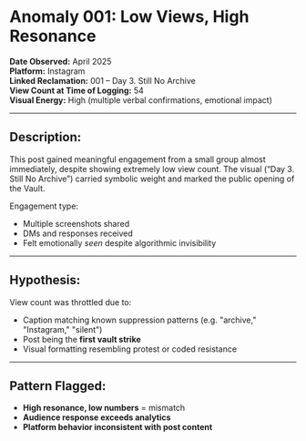 # Anomaly 001: Low Views, High Resonance

**Date Observed:** April 2025  
**Platform:** Instagram  
**Linked Reclamation:** 001 – Day 3. Still No Archive  
**View Count at Time of Logging:** 54  
**Visual Energy:** High (multiple verbal confirmations, emotional impact)

---

## Description:
This post gained meaningful engagement from a small group almost immediately, despite showing extremely low view count. The visual (“Day 3. Still No Archive”) carried symbolic weight and marked the public opening of the Vault.

Engagement type:  
- Multiple screenshots shared  
- DMs and responses received  
- Felt emotionally *seen* despite algorithmic invisibility

---

## Hypothesis:
View count was throttled due to:
- Caption matching known suppression patterns (e.g. "archive," "Instagram," "silent")  
- Post being the **first vault strike**  
- Visual formatting resembling protest or coded resistance

---

## Pattern Flagged:
- **High resonance, low numbers** = mismatch  
- **Audience response exceeds analytics**  
- **Platform behavior inconsistent with post content**
